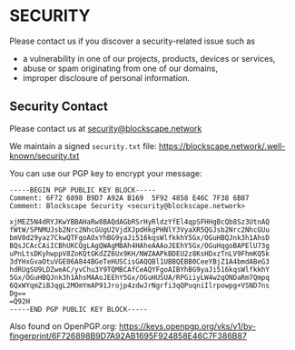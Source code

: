# SECURITY

Please contact us if you discover a security-related issue such as

- a vulnerability in one of our projects, products, devices or services,
- abuse or spam originating from one of our domains,
- improper disclosure of personal information.

## Security Contact

Please contact us at [security@blockscape.network](mailto:security@blockscape.network)

We maintain a signed `security.txt` file: https://blockscape.network/.well-known/security.txt

You can use our PGP key to encrypt your message:

```text
-----BEGIN PGP PUBLIC KEY BLOCK-----
Comment: 6F72 6898 B9D7 A92A B169  5F92 4858 E46C 7F38 6B87
Comment: Blockscape Security <security@blockscape.network>

xjMEZ5N4dRYJKwYBBAHaRw8BAQdAGbRSrHyRldzYfEl4qpSFHHgBcQb8Sz3UtnAQ
fWtW/SPNMUJsb2Nrc2NhcGUgU2VjdXJpdHkgPHNlY3VyaXR5QGJsb2Nrc2NhcGUu
bmV0d29yaz7CkwQTFgoAOxYhBG9yaJi516kqsWlfkkhY5Gx/OGuHBQJnk3h1AhsD
BQsJCAcCAiICBhUKCQgLAgQWAgMBAh4HAheAAAoJEEhY5Gx/OGuHqgoBAPElU73g
uPnLtsDKyhwppV8ZoKQtGKdZZ6Ux9KH/NWZAAPkBDEU2z8KsHDxzTnLV9FhmKQ5k
3dYHxGvaOtuVGE06A844BGeTeHUSCisGAQQBl1UBBQEBB0CeeYBjZ1A4bmdABeG3
hdRUgSU9LDZweAC/yvChu3Y9TQMBCAfCeAQYFgoAIBYhBG9yaJi516kqsWlfkkhY
5Gx/OGuHBQJnk3h1AhsMAAoJEEhY5Gx/OGuHUSUA/RPGiiyLW4w2qONDaRm7Qmpq
6QxWYqmZiBJqgL2MOmYmAP91Jrojp4zdwJrNgrfi3qQPuqniIlrpowpg+VSND7ns
Dg==
=Q92H
-----END PGP PUBLIC KEY BLOCK-----

```

Also found on OpenPGP.org: https://keys.openpgp.org/vks/v1/by-fingerprint/6F726898B9D7A92AB1695F924858E46C7F386B87